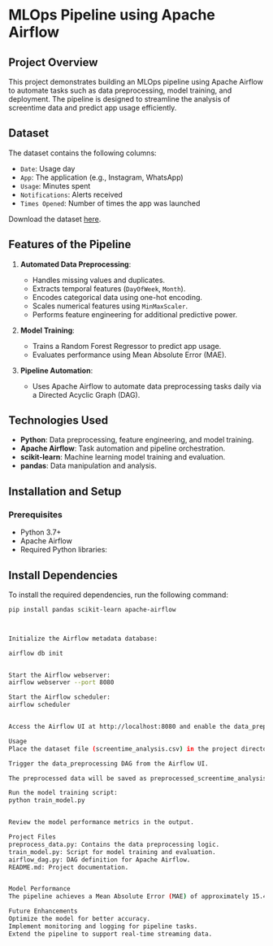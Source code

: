 # MLOps Pipeline using Apache Airflow

## Project Overview
This project demonstrates building an MLOps pipeline using Apache Airflow to automate tasks such as data preprocessing, model training, and deployment. The pipeline is designed to streamline the analysis of screentime data and predict app usage efficiently.

## Dataset
The dataset contains the following columns:
- `Date`: Usage day
- `App`: The application (e.g., Instagram, WhatsApp)
- `Usage`: Minutes spent
- `Notifications`: Alerts received
- `Times Opened`: Number of times the app was launched

Download the dataset [here](#).

## Features of the Pipeline
1. **Automated Data Preprocessing**:
   - Handles missing values and duplicates.
   - Extracts temporal features (`DayOfWeek`, `Month`).
   - Encodes categorical data using one-hot encoding.
   - Scales numerical features using `MinMaxScaler`.
   - Performs feature engineering for additional predictive power.

2. **Model Training**:
   - Trains a Random Forest Regressor to predict app usage.
   - Evaluates performance using Mean Absolute Error (MAE).

3. **Pipeline Automation**:
   - Uses Apache Airflow to automate data preprocessing tasks daily via a Directed Acyclic Graph (DAG).

## Technologies Used
- **Python**: Data preprocessing, feature engineering, and model training.
- **Apache Airflow**: Task automation and pipeline orchestration.
- **scikit-learn**: Machine learning model training and evaluation.
- **pandas**: Data manipulation and analysis.

## Installation and Setup
### Prerequisites
- Python 3.7+
- Apache Airflow
- Required Python libraries:


## Install Dependencies
To install the required dependencies, run the following command:

```bash
pip install pandas scikit-learn apache-airflow



Initialize the Airflow metadata database:

airflow db init


Start the Airflow webserver:
airflow webserver --port 8080

Start the Airflow scheduler:
airflow scheduler


Access the Airflow UI at http://localhost:8080 and enable the data_preprocessing DAG.

Usage
Place the dataset file (screentime_analysis.csv) in the project directory.

Trigger the data_preprocessing DAG from the Airflow UI.

The preprocessed data will be saved as preprocessed_screentime_analysis.csv.

Run the model training script:
python train_model.py


Review the model performance metrics in the output.

Project Files
preprocess_data.py: Contains the data preprocessing logic.
train_model.py: Script for model training and evaluation.
airflow_dag.py: DAG definition for Apache Airflow.
README.md: Project documentation.


Model Performance
The pipeline achieves a Mean Absolute Error (MAE) of approximately 15.4 minutes for screentime prediction.

Future Enhancements
Optimize the model for better accuracy.
Implement monitoring and logging for pipeline tasks.
Extend the pipeline to support real-time streaming data.
